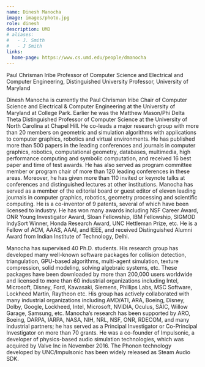 ```yaml
---
name: Dinesh Manocha
image: images/photo.jpg
role: dinesh
description: UMD
# aliases:
#   - J. Smith
#   - J Smith
links:
  home-page: https://www.cs.umd.edu/people/dmanocha
---
```


Paul Chrisman Iribe Professor of Computer Science and Electrical and Computer Engineering, Distinguished University Professor, University of Maryland

Dinesh Manocha is currently the Paul Chrisman Iribe Chair of Computer Science and Electrical & Computer Engineering at the University of Maryland at College Park. Earlier he was the Matthew Mason/Phi Delta Theta Distinguished Professor of Computer Science at the University of North Carolina at Chapel Hill. He co-leads a major research group with more than 20 members on geometric and simulation algorithms with applications to computer graphics, robotics and virtual environments. He has published more than 500 papers in the leading conferences and journals in computer graphics, robotics, computational geometry, databases, multimedia, high performance computing and symbolic computation, and received 16 best paper and time of test awards. He has also served as program committee member or program chair of more than 120 leading conferences in these areas. Moreover, he has given more than 110 invited or keynote talks at conferences and distinguished lectures at other institutions. Manocha has served as a member of the editorial board or guest editor of eleven leading journals in computer graphics, robotics, geometry processing and scientific computing. He is a co-inventor of 9 patents, several of which have been licensed to industry. He has won many awards including NSF Career Award, ONR Young Investigator Award, Sloan Fellowship, IBM Fellowship, SIGMOD IndySort Winner, Honda Research Award, UNC Hettleman Prize, etc. He is a Fellow of ACM, AAAS, AAAI, and IEEE, and received Distinguished Alumni Award from Indian Institute of Technology, Delhi.

Manocha has supervised 40 Ph.D. students. His research group has developed many well-known software packages for collision detection, triangulation, GPU-based algorithms, multi-agent simulation, texture compression, solid modeling, solving algebraic systems, etc. These packages have been downloaded by more than 200,000 users worldwide and licensed to more than 60 industrial organizations including Intel, Microsoft, Disney, Ford, Kawasaki, Siemens, Phillips Labs, MSC Software, Lockheed Martin, Raytheon etc. His group has actively collaborated with many industrial organizations including AMD/ATI, ARA, Boeing, Disney, Dolby, Google, Lockheed, Intel, Microsoft, NVIDIA, Oculus, SAIC, Willow Garage, Samsung, etc. Manocha’s research has been supported by ARO, Boeing, DARPA, IARPA, NASA, NIH, NRL, NSF, ONR, RDECOM, and many industrial partners; he has served as a Principal Investigator or Co-Principal Investigator on more than 70 grants. He was a co-founder of Impulsonic, a developer of physics-based audio simulation technologies, which was acquired by Valve Inc in November 2016. The Phonon technology developed by UNC/Impulsonic has been widely released as Steam Audio SDK.